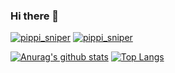 ### Hi there 👋
[![pippi_sniper](https://img.shields.io/endpoint?url=https%3A%2F%2Fatcoder-badges.now.sh%2Fapi%2Fatcoder%2Fjson%2Fpippi_sniper)](https://atcoder.jp/users/pippi_sniper)
[![pippi_sniper](https://img.shields.io/endpoint?url=https%3A%2F%2Fatcoder-badges.now.sh%2Fapi%2Fcodeforces%2Fjson%2Fpippi_sniper)](https://codeforces.com/profile/pippi_sniper)

[![Anurag's github stats](https://github-readme-stats.vercel.app/api?username=pippi-sniper&show_icons=true)](https://github.com/anuraghazra/github-readme-stats)
[![Top Langs](https://github-readme-stats.vercel.app/api/top-langs/?username=pippi-sniper&layout=compact)](https://github.com/anuraghazra/github-readme-stats)

<!--
**pippi-sniper/pippi-sniper** is a ✨ _special_ ✨ repository because its `README.md` (this file) appears on your GitHub profile.

Here are some ideas to get you started:

- 🔭 I’m currently working on ...
- 🌱 I’m currently learning ...
- 👯 I’m looking to collaborate on ...
- 🤔 I’m looking for help with ...
- 💬 Ask me about ...
- 📫 How to reach me: ...
- 😄 Pronouns: ...
- ⚡ Fun fact: ...
-->
